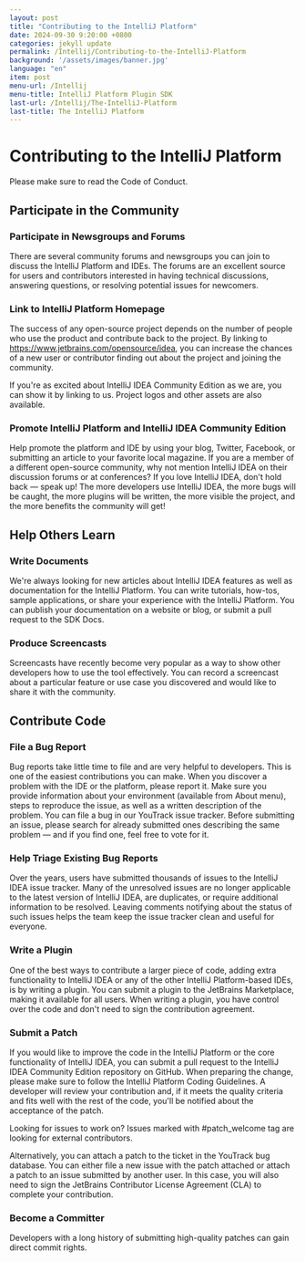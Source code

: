 ```yaml
---
layout: post
title: "Contributing to the IntelliJ Platform"
date: 2024-09-30 9:20:00 +0800
categories: jekyll update
permalink: /Intellij/Contributing-to-the-IntelliJ-Platform
background: '/assets/images/banner.jpg'
language: "en"
item: post
menu-url: /Intellij
menu-title: IntelliJ Platform Plugin SDK
last-url: /Intellij/The-IntelliJ-Platform
last-title: The IntelliJ Platform
---
```


# Contributing to the IntelliJ Platform

Please make sure to read the Code of Conduct.

## Participate in the Community

### Participate in Newsgroups and Forums

There are several community forums and newsgroups you can join to discuss the IntelliJ Platform and IDEs. The forums are an excellent source for users and contributors interested in having technical discussions, answering questions, or resolving potential issues for newcomers.

### Link to IntelliJ Platform Homepage

The success of any open-source project depends on the number of people who use the product and contribute back to the project. By linking to https://www.jetbrains.com/opensource/idea, you can increase the chances of a new user or contributor finding out about the project and joining the community.

If you're as excited about IntelliJ IDEA Community Edition as we are, you can show it by linking to us. Project logos and other assets are also available.

### Promote IntelliJ Platform and IntelliJ IDEA Community Edition

Help promote the platform and IDE by using your blog, Twitter, Facebook, or submitting an article to your favorite local magazine. If you are a member of a different open-source community, why not mention IntelliJ IDEA on their discussion forums or at conferences? If you love IntelliJ IDEA, don't hold back — speak up! The more developers use IntelliJ IDEA, the more bugs will be caught, the more plugins will be written, the more visible the project, and the more benefits the community will get!

## Help Others Learn

### Write Documents

We're always looking for new articles about IntelliJ IDEA features as well as documentation for the IntelliJ Platform. You can write tutorials, how-tos, sample applications, or share your experience with the IntelliJ Platform. You can publish your documentation on a website or blog, or submit a pull request to the SDK Docs.

### Produce Screencasts

Screencasts have recently become very popular as a way to show other developers how to use the tool effectively. You can record a screencast about a particular feature or use case you discovered and would like to share it with the community.

## Contribute Code

### File a Bug Report

Bug reports take little time to file and are very helpful to developers. This is one of the easiest contributions you can make. When you discover a problem with the IDE or the platform, please report it. Make sure you provide information about your environment (available from About menu), steps to reproduce the issue, as well as a written description of the problem. You can file a bug in our YouTrack issue tracker. Before submitting an issue, please search for already submitted ones describing the same problem — and if you find one, feel free to vote for it.

### Help Triage Existing Bug Reports

Over the years, users have submitted thousands of issues to the IntelliJ IDEA issue tracker. Many of the unresolved issues are no longer applicable to the latest version of IntelliJ IDEA, are duplicates, or require additional information to be resolved. Leaving comments notifying about the status of such issues helps the team keep the issue tracker clean and useful for everyone.

### Write a Plugin

One of the best ways to contribute a larger piece of code, adding extra functionality to IntelliJ IDEA or any of the other IntelliJ Platform-based IDEs, is by writing a plugin. You can submit a plugin to the JetBrains Marketplace, making it available for all users. When writing a plugin, you have control over the code and don't need to sign the contribution agreement.

### Submit a Patch

If you would like to improve the code in the IntelliJ Platform or the core functionality of IntelliJ IDEA, you can submit a pull request to the IntelliJ IDEA Community Edition repository on GitHub. When preparing the change, please make sure to follow the IntelliJ Platform Coding Guidelines. A developer will review your contribution and, if it meets the quality criteria and fits well with the rest of the code, you'll be notified about the acceptance of the patch.

Looking for issues to work on? Issues marked with #patch_welcome tag are looking for external contributors.

Alternatively, you can attach a patch to the ticket in the YouTrack bug database. You can either file a new issue with the patch attached or attach a patch to an issue submitted by another user. In this case, you will also need to sign the JetBrains Contributor License Agreement (CLA) to complete your contribution.

### Become a Committer

Developers with a long history of submitting high-quality patches can gain direct commit rights.
